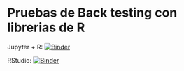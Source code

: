 Pruebas de Back testing con librerias de R
==========================================

Jupyter + R:  [![Binder](http://mybinder.org/badge.svg)](http://beta.mybinder.org/v2/gh/jamontanac/Back-testing/master?urlpath=lab)

RStudio: [![Binder](http://mybinder.org/badge.svg)](http://beta.mybinder.org/v2/gh/jamontanac/Back-testing/master?urlpath=rstudio) 
